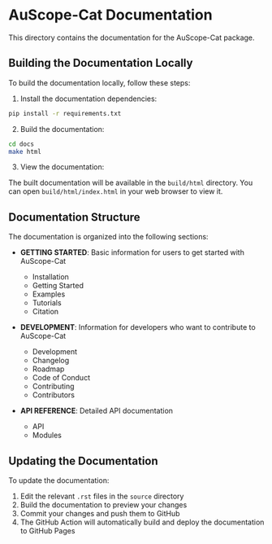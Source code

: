 # AuScope-Cat Documentation

This directory contains the documentation for the AuScope-Cat package.

## Building the Documentation Locally

To build the documentation locally, follow these steps:

1. Install the documentation dependencies:

```bash
pip install -r requirements.txt
```

2. Build the documentation:

```bash
cd docs
make html
```

3. View the documentation:

The built documentation will be available in the `build/html` directory. You can open `build/html/index.html` in your web browser to view it.

## Documentation Structure

The documentation is organized into the following sections:

- **GETTING STARTED**: Basic information for users to get started with AuScope-Cat
  - Installation
  - Getting Started
  - Examples
  - Tutorials
  - Citation

- **DEVELOPMENT**: Information for developers who want to contribute to AuScope-Cat
  - Development
  - Changelog
  - Roadmap
  - Code of Conduct
  - Contributing
  - Contributors

- **API REFERENCE**: Detailed API documentation
  - API
  - Modules

## Updating the Documentation

To update the documentation:

1. Edit the relevant `.rst` files in the `source` directory
2. Build the documentation to preview your changes
3. Commit your changes and push them to GitHub
4. The GitHub Action will automatically build and deploy the documentation to GitHub Pages 